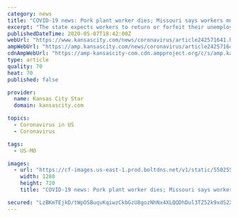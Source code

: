 ```yaml
---
category: news
title: "COVID-19 news: Pork plant worker dies; Missouri says workers must go back to jobs"
excerpt: "The state expects workers to return or forfeit their unemployment benefits, Missouri Gov. Mike Parson has said."
publishedDateTime: 2020-05-07T18:42:00Z
webUrl: "https://www.kansascity.com/news/coronavirus/article242571641.html"
ampWebUrl: "https://amp.kansascity.com/news/coronavirus/article242571641.html"
cdnAmpWebUrl: "https://amp-kansascity-com.cdn.ampproject.org/c/s/amp.kansascity.com/news/coronavirus/article242571641.html"
type: article
quality: 70
heat: 70
published: false

provider:
  name: Kansas City Star
  domain: kansascity.com

topics:
  - Coronavirus in US
  - Coronavirus

tags:
  - US-MO

images:
  - url: "https://cf-images.us-east-1.prod.boltdns.net/v1/static/5502557046001/5cddb685-2da0-40c5-aa5d-e85b013318a5/65025ace-77c2-4e47-9d0c-0fa34abfeff2/1280x720/match/image.jpg"
    width: 1280
    height: 720
    title: "COVID-19 news: Pork plant worker dies; Missouri says workers must go back to jobs"

secured: "LzBKmTEjkD/tWpOSBuqvKqiwzCkbGzU8gozNhNx4XLQQDhDul3TZ52k9xdS2XrYTxo8LEmzkhvmnZqcQE1E78l6maR1Z9KaoIMXXO4MoCXZYYfVK9yE7/mPDGmT8GeBInyilW5xrlJ97Hl6qpIF0Exf0Cxhshi2oIgJkmQRlS6PcbySm/Wxedqy5cKrMhuG4pcAZGC4JuibNkX0X8OjBwzBvicPBBWxzl1zKZOxqztxxkk00qB8Hselt2WE3xem3Q+XwuN2lhNosE/8YU7rOmtIu7u+7IM9W41kDKe/XsUad1Ib4+rwd8aIEQJkRcg2k;3oXi7BTNBf2WOSQurUy6mg=="
---
```



